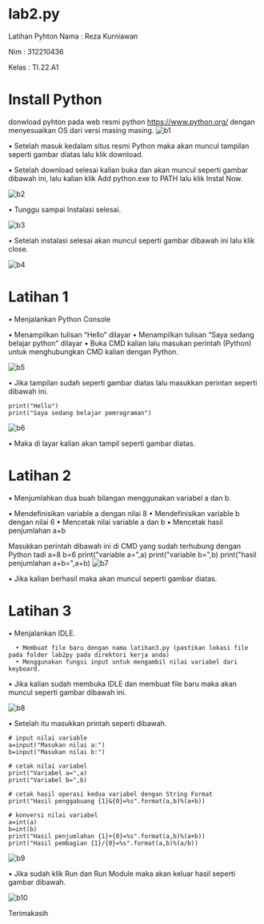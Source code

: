 # lab2.py


Latihan Pyhton
Nama : Reza Kurniawan

Nim : 312210436

Kelas : TI.22.A1

# Install Python
donwload pyhton pada web resmi python https://www.python.org/ dengan menyesuaikan OS dari versi masing masing.
![b1](https://user-images.githubusercontent.com/116234001/198041753-c5949c03-4bdb-4025-9797-9d77164f80fe.png)


• Setelah masuk kedalam situs resmi Python maka akan muncul tampilan seperti gambar diatas lalu klik download.

• Setelah download selesai kalian buka dan akan muncul seperti gambar dibawah ini, lalu kalian klik Add python.exe to PATH lalu klik Instal Now.

![b2](https://user-images.githubusercontent.com/116234001/198041961-5cb85dd6-2f8a-44f6-88dc-c25917872126.png)


• Tunggu sampai Instalasi selesai.

![b3](https://user-images.githubusercontent.com/116234001/198042426-2999b0ac-db8e-4e19-8a92-c5b69e8f2d24.png)


• Setelah instalasi selesai akan muncul seperti gambar dibawah ini lalu klik close.

![b4](https://user-images.githubusercontent.com/116234001/198042678-01a347d0-57d2-42cd-a9f2-b7a28af73d86.png)


# Latihan 1
• Menjalankan Python Console

  • Menampilkan tulisan “Hello” dilayar
  • Menampilkan tulisan “Saya sedang belajar python” dilayar
• Buka CMD kalian lalu masukan perintah (Python) untuk menghubungkan CMD kalian dengan Python.

![b5](https://user-images.githubusercontent.com/116234001/198042849-1249f210-d1a2-4ed5-9fd9-a89a8a347ff5.png)


• Jika tampilan sudah seperti gambar diatas lalu masukkan perintan seperti dibawah ini.

    print("Hello")
    print("Saya sedang belajar pemrograman")
![b6](https://user-images.githubusercontent.com/116234001/198042967-6b3b1f56-9ac4-454c-90f9-47b82b2c63e6.png)


• Maka di layar kalian akan tampil seperti gambar diatas.

# Latihan 2
• Menjumlahkan dua buah bilangan menggunakan variabel a dan b.

  • Mendefinisikan variable a dengan nilai 8
  • Mendefinisikan variable b dengan nilai 6
  • Mencetak nilai variable a dan b
  • Mencetak hasil penjumlahan a+b

  Masukkan perintah dibawah ini di CMD yang sudah terhubung dengan Python tadi
  a=8
  b=6
  print("variable a=",a)
  print("variable b=",b)
  print("hasil penjumlahan a+b=",a+b)
![b7](https://user-images.githubusercontent.com/116234001/198043437-dab5a773-e70f-42df-bc15-846075247622.png)


• Jika kalian berhasil maka akan muncul seperti gambar diatas.

# Latihan 3
• Menjalankan IDLE.

      • Membuat file baru dengan nama latihan3.py (pastikan lokasi file pada folder lab2py pada direktori kerja anda)
      • Menggunakan fungsi input untuk mengambil nilai variabel dari keyboard.
• Jika kalian sudah membuka IDLE dan membuat file baru maka akan muncul seperti gambar dibawah ini.

![b8](https://user-images.githubusercontent.com/116234001/198043657-56d40694-ef83-48eb-92ea-f7a397492820.png)


• Setelah itu masukkan printah seperti dibawah.

    # input nilai variable
    a=input("Masukan nilai a:")
    b=input("Masukan nilai b:")

    # cetak nilai variabel
    print("Variabel a=",a)
    print("Variabel b=",b)

    # cetak hasil operasi kedua variabel dengan String Format
    print("Hasil penggabuang {1}&{0}=%s".format(a,b)%(a+b))

    # konversi nilai variabel
    a=int(a)
    b=int(b)
    print("Hasil penjumlahan {1}+{0}=%s".format(a,b)%(a+b))
    print("Hasil pembagian {1}/{0}=%s".format(a,b)%(a/b))
![b9](https://user-images.githubusercontent.com/116234001/198043759-6dcde35e-560b-4901-a262-7a1542972da5.png)


• Jika sudah klik Run dan Run Module maka akan keluar hasil seperti gambar dibawah.

![b10](https://user-images.githubusercontent.com/116234001/198043820-bdfa4c4a-bd53-46c0-a881-9c08adfc67b6.png)


Terimakasih
